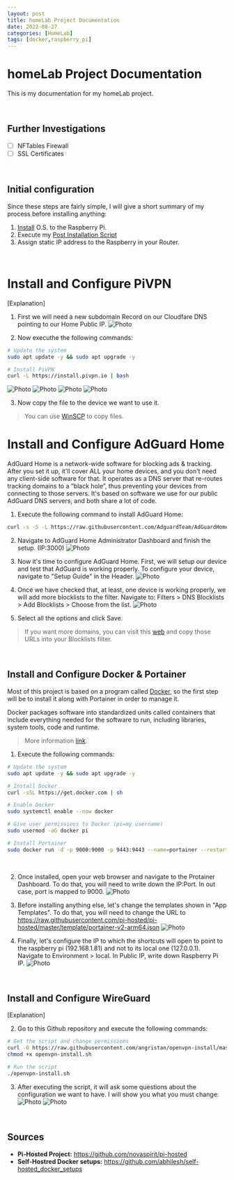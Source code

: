 ```yaml
---
layout: post
title: homeLab Project Documentation
date: 2022-08-27
categories: [HomeLab]
tags: [docker,raspberry_pi]
---
```

# homeLab Project Documentation
This is my documentation for my homeLab project.

<br/>

## Further Investigations
- [ ] NFTables Firewall
- [ ] SSL Certificates

<br/>

## Initial configuration
Since these steps are fairly simple, I will give a short summary of my process before installing anything:
1. [Install](https://youtu.be/y45hsd2AOpw) O.S. to the Raspberry Pi.
2. Execute my [Post Installation Script](https://notes.impulsado.org/posts/Post_Installation_Script_Debian_Ubuntu/)
3. Assign static IP address to the Raspberry in your Router.

<br/>

# Install and Configure PiVPN
[Explanation]

1. First we will need a new subdomain Record on our Cloudfare DNS pointing to our Home Public IP.
![Photo](/assets/img/Photos/Snipaste_2022-08-31_18-52-14.png)

2. Now executhe the following commands:
```bash
# Update the system
sudo apt update -y && sudo apt upgrade -y

# Install PiVPN
curl -L https://install.pivpn.io | bash
```

![Photo](/assets/img/Photos/Snipaste_2022-09-05_13-03-04.png)
![Photo](/assets/img/Photos/Snipaste_2022-09-05_13-05-27.png)
![Photo](/assets/img/Photos/Snipaste_2022-09-05_13-06-22.png)
![Photo](/assets/img/Photos/Snipaste_2022-09-05_13-07-43.png)


3. Now copy the file to the device we want to use it.
> You can use [WinSCP](https://winscp.net/eng/download.php) to copy files.

# Install and Configure AdGuard Home
AdGuard Home is a network-wide software for blocking ads & tracking. After you set it up, it'll cover ALL your home devices, and you don't need any client-side software for that.
It operates as a DNS server that re-routes tracking domains to a “black hole”, thus preventing your devices from connecting to those servers. It's based on software we use for our public AdGuard DNS servers, and both share a lot of code.


1. Execute the following command to install AdGuard Home:
```bash
curl -s -S -L https://raw.githubusercontent.com/AdguardTeam/AdGuardHome/master/scripts/install.sh | sh -s -- -v
```

2. Navigate to AdGuard Home Administrator Dashboard and finish the setup. (IP:3000)
![Photo](/assets/img/Photos/Snipaste_2022-08-29_21-04-38.png)

3. Now it's time to configure AdGuard Home. First, we will setup our device and test that AdGuard is working properly.
To configure your device, navigate to "Setup Guide" in the Header.
![Photo](/assets/img/Photos/Snipaste_2022-08-29_21-17-02.png)

4. Once we have checked that, at least, one device is working properly, we will add more blocklists to the filter. Navigate to: Filters > DNS Blocklists > Add Blocklists > Choose from the list.
![Photo](/assets/img/Photos/Snipaste_2022-08-31_18-40-23.png)

5. Select all the options and click Save.

> If you want more domains, you can visit this [web](https://firebog.net/) and copy those URLs into your Blocklists filter.

<br/>

## Install and Configure Docker & Portainer
Most of this project is based on a program called [Docker](https://www.docker.com/), so the first step will be to install it along with Portainer in order to manage it. 

Docker packages software into standardized units called containers that include everything needed for the software to run, including libraries, system tools, code and runtime.
> More information [link](https://docs.docker.com/get-docker/).

1. Execute the following commands:

```bash
# Update the system
sudo apt update -y && sudo apt upgrade -y

# Install Docker
curl -sSL https://get.docker.com | sh

# Enable Docker
sudo systemctl enable --now docker

# Give user permissions to Docker (pi=my username)
sudo usermod -aG docker pi

# Install Portainer
sudo docker run -d -p 9000:9000 -p 9443:9443 --name=portainer --restart=always -v /var/run/docker.sock:/var/run/docker.sock -v portainer_data:/data portainer/portainer-ce:latest
```
<br/>

2. Once installed, open your web browser and navigate to the Protainer Dashboard. 
To do that, you will need to write down the IP:Port. In out case, port is mapped to 9000.
![Photo](/assets/img/Photos/Snipaste_2022-08-28_22-13-53.png)

3. Before installing anything else, let's change the templates shown in "App Templates".
To do that, you will need to change the URL to https://raw.githubusercontent.com/pi-hosted/pi-hosted/master/template/portainer-v2-arm64.json
![Photo](/assets/img/Photos/Snipaste_2022-08-28_22-23-28.png)

4. Finally, let's configure the IP to which the shortcuts will open to point to the raspberry pi (192.168.1.81) and not to its local one (127.0.0.1).
Navigate to Environment > local. In Public IP, write down Raspberry Pi IP.
![Photo](/assets/img/Photos/Snipaste_2022-08-29_07-05-41.png)

<br/>

## Install and Configure WireGuard
[Explanation]



2. Go to this Github repository and execute the following commands:
```bash
# Get the script and change permissions
curl -O https://raw.githubusercontent.com/angristan/openvpn-install/master/openvpn-install.sh
chmod +x openvpn-install.sh

# Run the script
./openvpn-install.sh
```

3. After executing the script, it will ask some questions about the configuration we want to have. I will show you what you must change:
![Photo](/assets/img/Photos/Snipaste_2022-09-05_12-12-51.png)
![Photo](/assets/img/Photos/Snipaste_2022-09-05_12-15-18.png)



<br/>

## Sources
- **Pi-Hosted Project:** https://github.com/novaspirit/pi-hosted
- **Self-Hostred Docker setups:** https://github.com/abhilesh/self-hosted_docker_setups